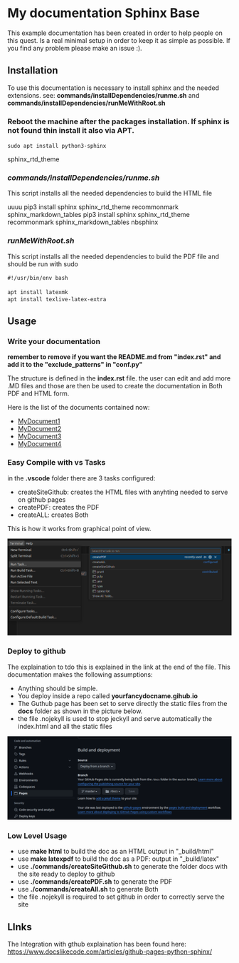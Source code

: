 # My documentation Sphinx Base 
This example documentation has been created in order to help people on this quest. Is a real minimal setup in order to keep it as simple as possible. 
If you find any problem please make an issue :).


## Installation
To use this documentation is necessary to install sphinx and the needed extensions. see: **commands/installDependencies/runme.sh** and **commands/installDependencies/runMeWithRoot.sh**

### Reboot the machine after the packages installation. If sphinx is not found thin install it also via APT.

    sudo apt install python3-sphinx

sphinx_rtd_theme
### *commands/installDependencies/runme.sh* 
This script installs all the needed dependencies to build the HTML file

uuuu    pip3 install sphinx sphinx_rtd_theme recommonmark sphinx_markdown_tables     pip3 install sphinx sphinx_rtd_theme recommonmark sphinx_markdown_tables nbsphinx



###  *runMeWithRoot.sh*
This script installs all the needed dependencies to build the PDF file and should be run with sudo

    #!/usr/bin/env bash

    apt install latexmk
    apt install texlive-latex-extra

## Usage

### Write your documentation

**remember to remove if you want the README.md from "index.rst" and add it to the "exclude_patterns" in "conf.py"**

The structure is defined in the **index.rst** file. the user can edit and add more .MD files and those are then be used to create the documentation in Both PDF and HTML form. 

Here is the list of the documents contained now:

- [MyDocument1](documentation/MyDoc1.md)
- [MyDocument2](documentation/MyDoc2.md)
- [MyDocument3](documentation/MyDoc3.md)
- [MyDocument4](documentation/MyDoc4.md)




### Easy Compile with vs Tasks
in the **.vscode** folder there are 3 tasks configured:
- createSiteGithub: creates the HTML files with anyhting needed to serve on github pages
- createPDF: creates the PDF
- createALL: creates Both


This is how it works from graphical point of view.

![Alt text](READMEimgs/readme1.png)

### Deploy to github
The explaination to tdo this is explained in the link at the end of the file. This documentation makes the following assumptions:
- Anything should be simple.
- You deploy inside a repo called **yourfancydocname.gihub.io**
- The Guthub page has been set to serve directly the static files from the **docs** folder as shown in the picture below.
- the file .nojekyll is used to stop jeckyll and serve automatically the index.html and all the static files

![Alt text](READMEimgs/readme2.png)


### Low Level Usage
- use **make html** to build the doc as an HTML output in "_build/html"
- use **make latexpdf** to build the doc as a PDF: output in "_build/latex"
- use **./commands/createSiteGithub.sh** to generate the folder docs with the site ready to deploy to github
- use **./commands/createPDF.sh** to generate the PDF
- use **./commands/createAll.sh** to generate Both
- the file .nojekyll is required to set github in order to correctly serve the site


## LInks 
The Integration with gthub explaination has been found here: https://www.docslikecode.com/articles/github-pages-python-sphinx/

